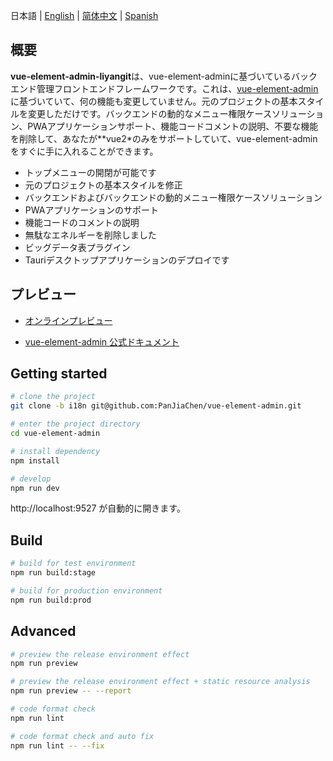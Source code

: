 日本語 | [English](./README.md) | [简体中文](./README.zh-CN.md) | [Spanish](./README.es.md)

## 概要

**vue-element-admin-liyangit**は、vue-element-adminに基づいているバックエンド管理フロントエンドフレームワークです。これは、[vue-element-admin](https://panjiachen.github.io/vue-element-admin)に基づいていて、何の機能も変更していません。元のプロジェクトの基本スタイルを変更しただけです。バックエンドの動的なメニュー権限ケースソリューション、PWAアプリケーションサポート、機能コードコメントの説明、不要な機能を削除して、あなたが**vue2*のみをサポートしていて、vue-element-adminをすぐに手に入れることができます。

* トップメニューの開閉が可能です
* 元のプロジェクトの基本スタイルを修正
* バックエンドおよびバックエンドの動的メニュー権限ケースソリューション
* PWAアプリケーションのサポート
* 機能コードのコメントの説明
* 無駄なエネルギーを削除しました
* ビッグデータ表プラグイン
* Tauriデスクトップアプリケーションのデプロイです

## プレビュー
- [オンラインプレビュー](https://liyang-it.github.io/vue-admin-page)

- [vue-element-admin 公式ドキュメント](https://github.com/PanJiaChen/vue-element-admin)
  
## Getting started

```bash
# clone the project
git clone -b i18n git@github.com:PanJiaChen/vue-element-admin.git

# enter the project directory
cd vue-element-admin

# install dependency
npm install

# develop
npm run dev
```

http://localhost:9527 が自動的に開きます。

## Build

```bash
# build for test environment
npm run build:stage

# build for production environment
npm run build:prod
```

## Advanced

```bash
# preview the release environment effect
npm run preview

# preview the release environment effect + static resource analysis
npm run preview -- --report

# code format check
npm run lint

# code format check and auto fix
npm run lint -- --fix
```
